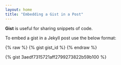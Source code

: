 ```yaml
---
layout: home
title: "Embedding a Gist in a Post"
---
```


**Gist** is useful for sharing snippets of code.

To embed a gist in a Jekyll post use the below format:

{% raw %}
 {% gist gist_id %}
{% endraw %}

{% gist 3aedf7315721aff2799273822b59b100 %}
